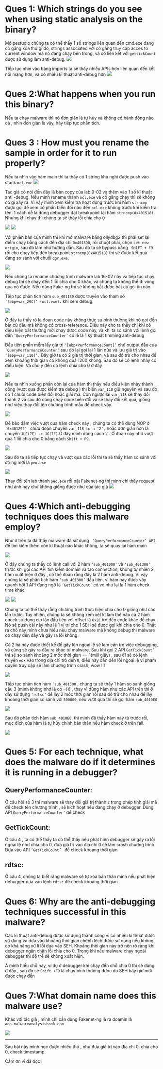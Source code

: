 # Ques 1: Which strings do you see when using static analysis on the binary?
Mở pestudio chúng ta có thể thấy 1 số strings liên quan đến cmd.exe đang cố gắng xóa thứ gì đó, strings associated với cố gắng truy cập acces to current window mà nó đang chạy bên trong, và có liên kết với `gettickCount` được sử dụng làm anti-debug.
![](images/2025-10-08-15-09-55.png)

Tiếp tục nhìn vào bảng imports ta sẽ thấy nhiều APIs hơn liên quan đến kết nối mạng hơn, và có nhiều kĩ thuật anti-debug hơn
![](images/2025-10-08-15-14-11.png)

# Ques 2:What happens when you run this binary?
Nếu ta chạy malware thì nó đơn giản là tự hủy và không có hành động nào cả , nhìn đơn giản là vậy, hãy tiếp tục phân tích.
#  Ques 3 : How must you rename the sample in order for it to run properly?
Nếu ta nhìn vào hàm main thì ta thấy có 1 string khả nghi được push vào stack `ocl.exe`
![](images/2025-10-08-15-19-09.png)

Tác giả có nói đến đây là bản copy của lab 9-02 và thêm vào 1 số kĩ thuật  anti -debug. Nếu mình rename thành `ocl.exe` và cố gắng chạy thì sẽ không có gì xảy ra. Vì vậy mình xem kiểm tra hoạt động trước khi hàm `strncmp` được gọi để xem có phần biến đổi nào đến `ocl.exe` không trước khi kiểm tra tên. 1 cách dễ là dùng debugger đạt breakpoint tại hàm `strncmp(0x401518)`. Nhưng khi chạy thì chúng ta sẽ thấy lỗi chia cho 0

![](images/2025-10-08-15-29-12.png)
![](images/2025-10-08-15-29-24.png)

Với phiên bản của mình thì khi mở malware bằng ollydbg2 thì phải set lại điểm chạy bằng cách đến địa chỉ `0x4013D0`, rồi chuột phải, chọn `set new origin`, sau đó làm như hướng dẫn. Sau đó ta sẽ bypass bằng ` SHIFT + F9` rồi cho chạy tiếp đến breakpoint  `strncmp(0x401518)` thì sẽ được kết quả đang so sánh với chuỗi `qgr.exe`.

![](images/2025-10-08-15-47-42.png)

Nếu chúng ta rename chương trình malware lab 16-02 này và tiếp  tục chạy debug thì sẽ chạy đến 1 lỗi chia cho 0 khác, và chúng ta không thể đi vòng qua nó được. Nếu dùng Fake-ng thì sẽ không bắt được bất cứ gói tin nào.

Tiếp tục phân tích hàm `sub_4011E0` được truyền vào tham số `‘[ebp+var_29C]’ (ocl.exe).` khi xem debug.

![](images/2025-10-08-15-53-56.png)

Ở đây ta thấy rõ là đoạn code này không thực sư bình thường khi nó gọi đến bất cứ đâu mà không có cross-reference. Điều này cho ta thấy chỉ khi có điều kiện bất thường mới chạy được code này, và khi ta so sánh với lệnh gọi đến `‘QueryPerformanceCounter’` có lẽ là 1 kỹ thuật timming anti-debug

Đầu tiên phần mềm lấy giá trị ` ‘[ebp+PerformanceCount]’ ` chứ output đầu của `‘QueryPerformanceCounter’` sau đó lại gọi lại 1 lần nữa và lưu giá trị vào `‘[ebp+var_110]’.` Bây giờ ta có 2 giá trị thời gian, và sau đó trừ cho nhau để xem khoảng thời gian có không quá 1200 không. Sau đó sẽ có lệnh nhảy có điều kiện. Và chú ý đến có lệnh chia cho 0 ở đây 

![](images/2025-10-08-16-09-53.png)

Nếu ta nhìn xuống phần còn lại của hàm thì thấy nếu điều kiện nhảy thành công (vượt qua được kiểm tra debug ) thì biến ` var_118 ` giữ nguyên và sau đó có 1 chuỗi code biến đổi hoặc giải mã. Còn ngược lại  `var_118` sẽ thay đổi thành 2 và sau đó cũng chạy code biến đổi và sẽ thay đổi kết quả, giống như việc thay đổi tên chương trình mẫu để check vậy. 

![](images/2025-10-08-16-16-47.png)

Để bảo đảm việc vượt qua hàm check này , chúng ta có thể dùng NOP ở `‘0x401292’ ` chứu đoạn chuyển `var_118 to a ‘2’,` hoặc đơn giản hơn là chuyền `JLE(7E) -> JG(7F)`.Ở đây mình dùng cách 2 . Ở đoạn này nhớ vượt qua 1 lỗi chia cho 0 bằng cách `Shift + F9`.

![](images/2025-10-08-16-22-10.png)

Sau đó ta sẽ tiếp tục chạy và vượt qua các lỗi thì ta sẽ thấy hàm so sánh với string mới là `peo.exe`

![](images/2025-10-08-16-23-59.png)

Thay đổi tên lab thành `peo.exe` rồi bật Fakenet-ng thì mình chỉ thấy request như ảnh này chứ không giống được như của tác giả
![](images/2025-10-08-16-54-57.png)

# Ques 4:Which anti-debugging techniques does this malware employ?
Như ở trên ta đã thấy malware đã sử dụng ` ‘QueryPerformanceCounter’ API`, để tìm kiếm thêm còn kĩ thuật nào khác không, ta sẽ quay lại hàm main

![](images/2025-10-08-20-31-48.png)

Ở đây chúng ta thấy có lệnh call với 2 hàm `‘sub_401000’` và `‘sub_401300’` trước khi gọi các API tìm kiếm domain và tạo connection, không tự nhiên 2 hàm xuất hiện ở đây , có thể đoán rằng đây là 2 hàm anti-debug. Vì vậy chúng ta sẽ phân tích hàm `‘sub_401300’` đầu tiên, vì hàm này được vây quanh bởi 1 API đáng ngờ là `‘GetTickCount’` có vẻ như lại là 1 hàm check time khác

![](images/2025-10-08-21-01-43.png)
![](images/2025-10-08-21-01-24.png)

Chúng ta có thể thấy rằng chương trình thực hiện chia cho 0 giống như các lần trước. Tuy nhiên, chúng ta sẽ không xem xét kĩ làm thế nào cả 2 hàm check sử dụng eip lần  đầu tiên với offset là `0x2C` trỏ đến code khác để chạy. Nó sẽ push cái này như là 1 ví trí cho 1 SEH sẽ được gọi khi chia cho 0. Thật ra chỗ này mình chưa hiểu nếu chạy malware mà không debug thì malware có chạy đến đây và gây ra lỗi không.

Cả 2 hà này được thiết kế để gây lên ngoại lệ sẽ làm cản trở việc debugging, và cũng sẽ gây ra đầu ra khác từ malware. Sau khi gọi 2 API `GetTickCount’` thì sẽ so sánh khoảng 2 mốc thời gian == 1(mili giây)  , sau đí sẽ có lệnh truyền `edx` vào trong địa chỉ trỏ đến `0`, điều này dẫn đến lỗi ngoại lệ vi phạm quyền truy cập sẽ làm chương trình crash, wow !!!

![](images/2025-10-08-21-22-54.png)

Tiếp tục phân tích hàm `‘sub_401300` , chúng ta sẽ thấy 1 hàm so sanh giống câu 3 (mình không nhớ là có =))) , thay vì dùng hàm như các API trên thì ở đây sử dụng `‘rdtsc’` để lấy 2 mốc thời gian rồi sau đó trừ cho nhau để lấy khoảng thời gian so sánh với `500000`, nếu vướt quá thì sẽ gọi hàm `sub_4010E0`

![](images/2025-10-08-21-30-54.png)

Sau đó phân tích hàm `sub_4010E0`, thì mình đã thấy hàm này từ trước rồi, mục đích của hàm là tự hủy chính bản thân nếu hàm check ở trên fail.

![](images/2025-10-08-21-32-42.png)

# Ques 5: For each technique, what does the malware do if it determines it is running in a debugger?
## QueryPerformanceCounter:
Ở câu hỏi số 3 thì malware sẽ thay đổi giá trị thành `2` trong phép tính giải mã để check tên chương trình , sẽ kích hoạt nếu đang chạy ở debugger. Dùng API `QueryPerformanceCounter’` để check
## GetTickCount:
Ở câu 4 , ta có thể thấy ta có thể thấy nếu phát hiện debugger sẽ gây ra lỗi ngoại lệ như chia cho 0, đưa giá trị vào địa chỉ 0 sẽ làm crash chương trình. Dựa vào API `‘GetTickCount’ ` để check khoảng thời gian
## rdtsc:
Ở câu 4, chúng ta biết rằng malware sẽ tự xóa bản thân mình nếu phát hiện debugger dựa vào lệnh `rdtsc` để check khoảng thời gian

# Ques 6: Why are the anti-debugging techniques successful in this malware?
Các kĩ thuật anti-debug được sử dụng thành công vì có nhiều kĩ thuật được sử dụng và dựa vào khoảng thời gian chênh lệch được sử dụng nếu không có khả năng xử lí lỗi dựa vào SEH. Khoảng thời gian này trở nên rõ ràng khi debugger ngăn chặn lỗi chia cho 0. Trong khi nếu malware chạy ngoài debugger thì độ trễ sẽ không xuất hiện.

À mình hiểu chỗ này, ví dụ ở debugger khi chạy đến chỗ chia 0 thì sẽ dừng ở đấy , sau đó sẽ `Shift +F9` là chạy bình thường được do SEH bây giờ mới được chạy đến 

# Ques 7:What domain name does this malware use?
Khác với tác giả , mình chỉ cần dùng Fakenet-ng là ra
doamin là `adg.malwareanalysisbook.com`

![](images/2025-10-08-21-48-44.png)

--- 
Sau bài này mình học được nhiều thứ , như đưa giá trị vào địa chỉ 0, chia cho 0, check timestamp.

Cảm ơn vì đã đọc !